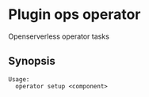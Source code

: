 # Plugin ops operator

Openserverless operator tasks

## Synopsis

```text
Usage:
  operator setup <component>
```
